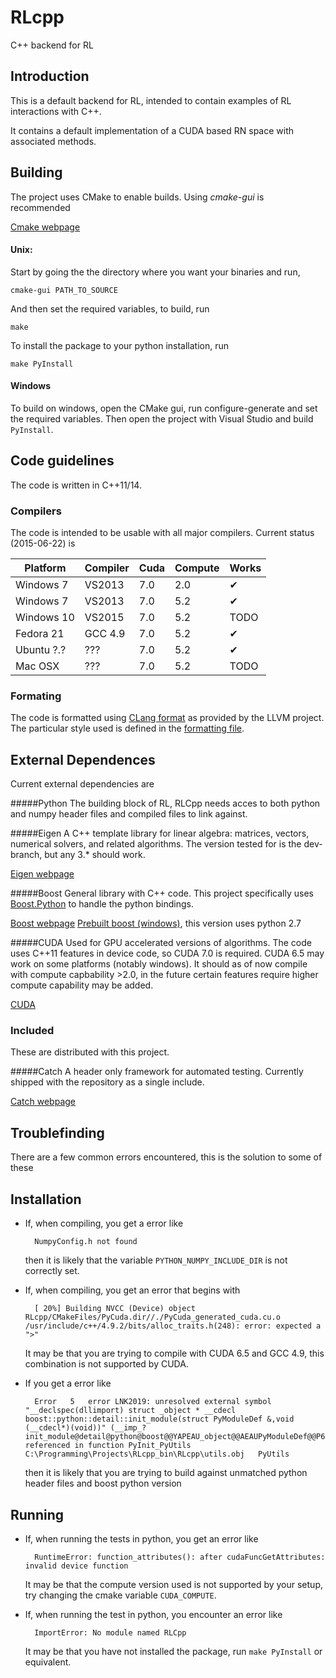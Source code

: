 RLcpp
=====

C++ backend for RL

Introduction
--------------------
This is a default backend for RL, intended to contain examples of RL interactions with C++.

It contains a default implementation of a CUDA based RN space with associated methods.

Building
--------------------
The project uses CMake to enable builds. Using *cmake-gui* is recommended

[Cmake webpage](http://www.cmake.org/)

#### Unix:
Start by going the the directory where you want your binaries and run, 

    cmake-gui PATH_TO_SOURCE
    
And then set the required variables, to build, run
    
    make
    
To install the package to your python installation, run

    make PyInstall

#### Windows

To build on windows, open the CMake gui, run configure-generate and set the required variables. Then open the project with Visual Studio and build `PyInstall`.

Code guidelines
--------------------
The code is written in C++11/14.

### Compilers
The code is intended to be usable with all major compilers. Current status (2015-06-22) is

| Platform     	| Compiler 	| Cuda 	| Compute 	| Works 	|
|--------------	|----------	|------	|---------	|-------	|
| Windows 7    	| VS2013   	| 7.0  	| 2.0     	| ✔     	|
| Windows 7    	| VS2013   	| 7.0  	| 5.2     	| ✔     	|
| Windows 10   	| VS2015   	| 7.0  	| 5.2     	| TODO  	|
| Fedora 21    	| GCC 4.9  	| 7.0  	| 5.2     	| ✔     	|
| Ubuntu ?.? 	| ???      	| 7.0  	| 5.2     	| ✔     	|
| Mac OSX 	| ???      	| 7.0  	| 5.2     	| TODO     	|

### Formating
The code is formatted using [CLang format](http://clang.llvm.org/docs/ClangFormat.html) as provided by the LLVM project. The particular style used is defined in the [formatting file](_clang-format).

External Dependences
--------------------
Current external dependencies are

#####Python
The building block of RL, RLCpp needs acces to both python and numpy header files and compiled files to link against.

#####Eigen 
A C++ template library for linear algebra: matrices, vectors, numerical solvers, and related algorithms. The version tested for is the dev-branch, but any 3.* should work.

[Eigen webpage](http://eigen.tuxfamily.org)

#####Boost 
General library with C++ code. This project specifically uses [Boost.Python](http://www.boost.org/doc/libs/1_58_0/libs/python/doc/index.html) to handle the python bindings.

[Boost webpage](http://www.boost.org/)
[Prebuilt boost (windows)](http://boost.teeks99.com/), this version uses python 2.7

#####CUDA
Used for GPU accelerated versions of algorithms. The code uses C++11 features in device code, so CUDA 7.0 is required. CUDA 6.5 may work on some platforms (notably windows). It should as of now compile with compute capbability >2.0, in the future certain features require higher compute capability may be added.

[CUDA](https://developer.nvidia.com/cuda-downloads)

### Included
These are distributed with this project.

#####Catch
A header only framework for automated testing. Currently shipped with the repository as a single include.

[Catch webpage](https://github.com/philsquared/Catch)

Troublefinding
--------------
There are a few common errors encountered, this is the solution to some of these

## Installation
* If, when compiling, you get a error like
    
        NumpyConfig.h not found
    
    then it is likely that the variable `PYTHON_NUMPY_INCLUDE_DIR` is not correctly set.

* If, when compiling, you get an error that begins with
    
        [ 20%] Building NVCC (Device) object RLcpp/CMakeFiles/PyCuda.dir//./PyCuda_generated_cuda.cu.o /usr/include/c++/4.9.2/bits/alloc_traits.h(248): error: expected a ">"
    
    It may be that you are trying to compile with CUDA 6.5 and GCC 4.9, this combination is not supported by CUDA.

* If you get a error like
    
        Error	5	error LNK2019: unresolved external symbol "__declspec(dllimport) struct _object * __cdecl boost::python::detail::init_module(struct PyModuleDef &,void (__cdecl*)(void))" (__imp_?init_module@detail@python@boost@@YAPEAU_object@@AEAUPyModuleDef@@P6AXXZ@Z) referenced in function PyInit_PyUtils	C:\Programming\Projects\RLcpp_bin\RLcpp\utils.obj	PyUtils
    
    then it is likely that you are trying to build against unmatched python header files and boost python version

## Running

* If, when running the tests in python, you get an error like
    
        RuntimeError: function_attributes(): after cudaFuncGetAttributes: invalid device function
        
    It may be that the compute version used is not supported by your setup, try changing the cmake variable `CUDA_COMPUTE`.

* If, when running the test in python, you encounter an error like

        ImportError: No module named RLCpp
    
    It may be that you have not installed the package, run `make PyInstall` or equivalent.
